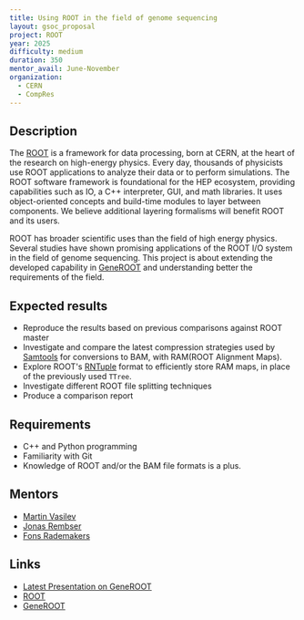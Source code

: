 ```yaml
---
title: Using ROOT in the field of genome sequencing
layout: gsoc_proposal
project: ROOT
year: 2025
difficulty: medium
duration: 350
mentor_avail: June-November
organization: 
  - CERN
  - CompRes
---
```


## Description

The [ROOT](https://root.cern/) is a framework for data processing, born at CERN,
at the heart of the research on high-energy physics. Every day, thousands of
physicists use ROOT applications to analyze their data or to perform
simulations. The ROOT software framework is foundational for the HEP ecosystem,
providing capabilities such as IO, a C++ interpreter, GUI, and math
libraries. It uses object-oriented concepts and build-time modules to layer
between components. We believe additional layering formalisms will benefit ROOT
and its users.

ROOT has broader scientific uses than the field of high energy physics. Several
studies have shown promising applications of the ROOT I/O system in the field
of genome sequencing. This project is about extending the developed capability
in [GeneROOT](https://github.com/GeneROOT) and understanding better the
requirements of the field.


## Expected results
* Reproduce the results based on previous comparisons against ROOT master
* Investigate and compare the latest compression strategies used by [Samtools](https://www.htslib.org/) for conversions to BAM, with RAM(ROOT Alignment Maps).
* Explore ROOT's [RNTuple](https://root.cern/doc/v622/md_tree_ntuple_v7_doc_README.html) format to efficiently store RAM maps, in place of the previously used `TTree`.
* Investigate different ROOT file splitting techniques
* Produce a comparison report


## Requirements
* C++ and Python programming
* Familiarity with Git
* Knowledge of ROOT and/or the BAM file formats is a plus.


## Mentors
* [Martin Vasilev](mailto:mvassilev@uni-plovdiv.bg)
* [Jonas Rembser](mailto:Jonas.Rembser@cern.ch)
* [Fons Rademakers](mailto:Fons.Rademakers@cern.ch)


## Links
* [Latest Presentation on GeneROOT](https://indico.cern.ch/event/655464/)
* [ROOT](https://root.cern/)
* [GeneROOT](https://github.com/GeneROOT)
